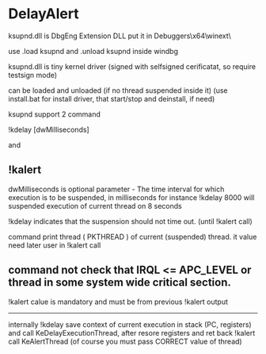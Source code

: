 # DelayAlert

ksupnd.dll is DbgEng Extension DLL
put it in Debuggers\x64\winext\ 

use .load ksupnd and .unload ksupnd inside windbg

ksupnd.dll is tiny kernel driver (signed with selfsigned cerificatat, so require testsign mode)

can be loaded and unloaded (if no thread suspended inside it) (use install.bat for install driver, that start/stop and deinstall, if need)

ksupnd support 2 command

!kdelay [dwMilliseconds]

and

!kalert <thread>
-----------------------------------------------

dwMilliseconds is optional parameter - The time interval for which execution is to be suspended, in milliseconds
for instance 
!kdelay 8000
will suspended execution of current thread on 8 seconds

!kdelay
indicates that the suspension should not time out. (until !kalert <thread> call)

command print thread ( PKTHREAD ) of current (suspended) thread. it value need later user in !kalert call

command not check that IRQL <= APC_LEVEL or thread in some system wide critical section.
------------------------------------------------------

!kalert <thread>
<thread> calue is mandatory and must be from previous !kalert output

----------------------------------------------------------------

internally !kdelay save context of current execution in stack (PC, registers) and call KeDelayExecutionThread, after resore registers and ret back
!kalert call KeAlertThread (of course you must pass CORRECT value of thread)
 
